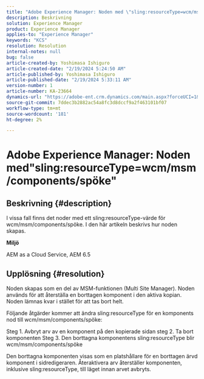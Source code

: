 ```yaml
---
title: "Adobe Experience Manager: Noden med \"sling:resourceType=wcm/msm/components/spöke\""
description: Beskrivning
solution: Experience Manager
product: Experience Manager
applies-to: "Experience Manager"
keywords: "KCS"
resolution: Resolution
internal-notes: null
bug: false
article-created-by: Yoshimasa Ishiguro
article-created-date: "2/19/2024 5:24:50 AM"
article-published-by: Yoshimasa Ishiguro
article-published-date: "2/19/2024 5:33:11 AM"
version-number: 1
article-number: KA-23664
dynamics-url: "https://adobe-ent.crm.dynamics.com/main.aspx?forceUCI=1&pagetype=entityrecord&etn=knowledgearticle&id=e3f2f62d-e7ce-ee11-9079-6045bd0065b6"
source-git-commit: 7ddec3b2882ac54a8fc3d8dccf9a2f463101bf07
workflow-type: tm+mt
source-wordcount: '181'
ht-degree: 2%

---
```


# Adobe Experience Manager: Noden med&quot;sling:resourceType=wcm/msm/components/spöke&quot;

## Beskrivning {#description}


I vissa fall finns det noder med ett sling:resourceType-värde för wcm/msm/components/spöke. I den här artikeln beskrivs hur noden skapas.

<b>Miljö</b>

AEM as a Cloud Service, AEM 6.5


## Upplösning {#resolution}


Noden skapas som en del av MSM-funktionen (Multi Site Manager). Noden används för att återställa en borttagen komponent i den aktiva kopian. Noden lämnas kvar i stället för att tas bort helt.

Följande åtgärder kommer att ändra sling:resourceType för en komponents nod till wcm/msm/components/spöke:

Steg 1. Avbryt arv av en komponent på den kopierade sidan steg 2. Ta bort komponenten Steg 3. Den borttagna komponentens sling:resourceType blir wcm/msm/components/spöke

Den borttagna komponenten visas som en platshållare för en borttagen ärvd komponent i sidredigeraren. Återaktivera arv återställer komponenten, inklusive sling:resourceType, till läget innan arvet avbryts.
